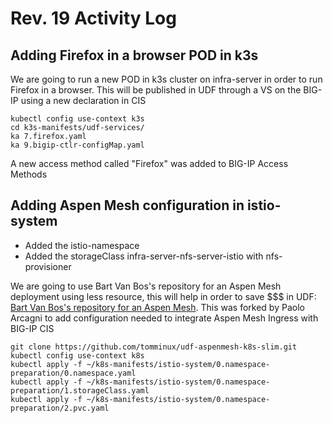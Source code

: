 # Rev. 19 Activity Log

## Adding Firefox in a browser POD in k3s

We are going to run a new POD in k3s cluster on infra-server in order to run Firefox in a browser. This will be published in UDF through a VS on the BIG-IP using a new declaration in CIS

    kubectl config use-context k3s
    cd k3s-manifests/udf-services/
    ka 7.firefox.yaml
    ka 9.bigip-ctlr-configMap.yaml
    
A new access method called "Firefox" was added to BIG-IP Access Methods

## Adding Aspen Mesh configuration in istio-system

- Added the istio-namespace
- Added the storageClass infra-server-nfs-server-istio with nfs-provisioner

We are going to use Bart Van Bos's repository for an Aspen Mesh deployment using less resource, this will help in order to save $$$ in UDF: [Bart Van Bos's repository for an Aspen Mesh](https://github.com/CloudDevOpsEMEA/udf-aspenmesh-k8s-slim). This was forked by Paolo Arcagni to add configuration needed to integrate Aspen Mesh Ingress with BIG-IP CIS

    git clone https://github.com/tomminux/udf-aspenmesh-k8s-slim.git
    kubectl config use-context k8s
    kubectl apply -f ~/k8s-manifests/istio-system/0.namespace-preparation/0.namespace.yaml
    kubectl apply -f ~/k8s-manifests/istio-system/0.namespace-preparation/1.storageClass.yaml
    kubectl apply -f ~/k8s-manifests/istio-system/0.namespace-preparation/2.pvc.yaml
    